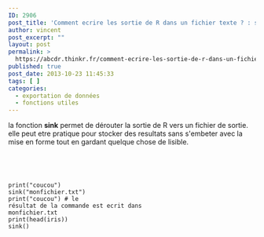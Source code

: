 ```yaml
---
ID: 2906
post_title: 'Comment ecrire les sortie de R dans un fichier texte ? : sink'
author: vincent
post_excerpt: ""
layout: post
permalink: >
  https://abcdr.thinkr.fr/comment-ecrire-les-sortie-de-r-dans-un-fichier-texte-sink/
published: true
post_date: 2013-10-23 11:45:33
tags: [ ]
categories:
  - exportation de données
  - fonctions utiles
---
```

la fonction <strong>sink</strong> permet de dérouter la sortie de R vers un fichier de sortie. elle peut etre pratique pour stocker des resultats sans s'embeter avec la mise en forme tout en gardant quelque chose de lisible.<br /><br /> <pre><code><br /><br /> print("coucou")<br />sink("monfichier.txt")<br />print("coucou") # le résultat de la commande est ecrit dans monfichier.txt<br />print(head(iris))<br />sink() <br /></code></pre>
